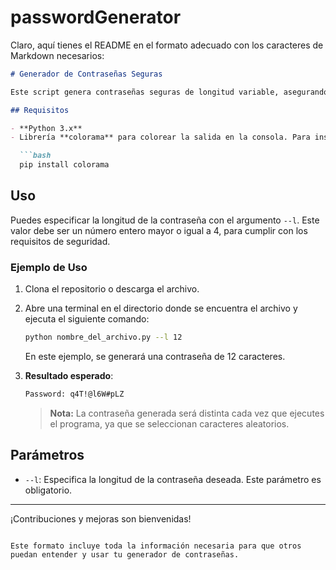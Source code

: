 # passwordGenerator
Claro, aquí tienes el README en el formato adecuado con los caracteres de Markdown necesarios:

```markdown
# Generador de Contraseñas Seguras

Este script genera contraseñas seguras de longitud variable, asegurando que incluyan al menos una letra minúscula, una letra mayúscula, un número y un símbolo. Utiliza Python y la librería `colorama` para mejorar la legibilidad de los resultados en la consola.

## Requisitos

- **Python 3.x**
- Librería **colorama** para colorear la salida en la consola. Para instalarla, ejecuta:

  ```bash
  pip install colorama
  ```

## Uso

Puedes especificar la longitud de la contraseña con el argumento `--l`. Este valor debe ser un número entero mayor o igual a 4, para cumplir con los requisitos de seguridad.

### Ejemplo de Uso

1. Clona el repositorio o descarga el archivo.
2. Abre una terminal en el directorio donde se encuentra el archivo y ejecuta el siguiente comando:

   ```bash
   python nombre_del_archivo.py --l 12
   ```

   En este ejemplo, se generará una contraseña de 12 caracteres.

3. **Resultado esperado**:

   ```bash
   Password: q4T!@l6W#pLZ
   ```

   > **Nota:** La contraseña generada será distinta cada vez que ejecutes el programa, ya que se seleccionan caracteres aleatorios.

## Parámetros

- `--l`: Especifica la longitud de la contraseña deseada. Este parámetro es obligatorio.

---

¡Contribuciones y mejoras son bienvenidas!
```

Este formato incluye toda la información necesaria para que otros puedan entender y usar tu generador de contraseñas.
